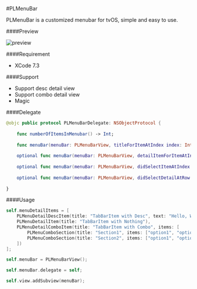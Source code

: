 #PLMenuBar 

PLMenuBar is a customized menubar for tvOS, simple and easy to use.

####Preview

![preview](http://i.imgur.com/i5WkB1s.gif)

####Requirement 

 - XCode 7.3

####Support

 - Support desc detail view
 - Support combo detail view
 - Magic

####Delegate

```swift
@objc public protocol PLMenuBarDelegate: NSObjectProtocol {
    
    func numberOfItemsInMenubar() -> Int;
    
    func menuBar(menuBar: PLMenuBarView, titleForItemAtIndex index: Int) -> String;
    
    optional func menuBar(menuBar: PLMenuBarView, detailItemForItemAtIndex index: Int) -> PLMenuDetailItem;
    
    optional func menuBar(menuBar: PLMenuBarView, didSelectItemAtIndex index: Int);
    
    optional func menuBar(menuBar: PLMenuBarView, didSelectDetailAtRow row: Int, Section section: Int, forItemAtIndex index: Int);
    
}
```

####Usage

```swift
self.menuDetailItems = [
    PLMenuDetailDescItem(title: "TabBarItem with Desc", text: "Hello, World"),
    PLMenuDetailItem(title: "TabBarItem with Nothing"),
    PLMenuDetailComboItem(title: "TabBarItem with Combo", items: [
        PLMenuComboSection(title: "Section1", items: ["option1", "option2"], preferredIndex: 1),
        PLMenuComboSection(title: "Section2", items: ["option1", "option2"], preferredIndex: 0)
    ])
];

self.menuBar = PLMenuBarView();

self.menuBar.delegate = self;

self.view.addSubview(menuBar);
```
